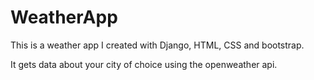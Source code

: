 # WeatherApp

This is a weather app I created with Django, HTML, CSS and bootstrap.

It gets data about your city of choice using the openweather api. 
